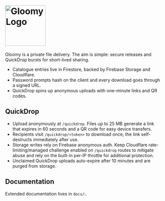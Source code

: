 # <img src="public/logo.png" alt="Gloomy Logo" width="130"/>

Gloomy is a private file delivery. The aim is simple: secure releases and QuickDrop bursts for short-lived sharing.

- Catalogue entries live in Firestore, backed by Firebase Storage and Cloudflare.
- Password prompts hash on the client and every download goes through a signed URL.
- QuickDrop spins up anonymous uploads with one-minute links and QR codes.

## QuickDrop

- Upload anonymously at `/quickdrop`. Files up to 25 MB generate a link that expires in 60 seconds and a QR code for easy device transfers.
- Recipients visit `/quickdrop/<token>` to download once; the link self-destructs immediately after use.
- Storage writes rely on Firebase anonymous auth. Keep Cloudflare rate-limiting/managed challenge enabled on `/quickdrop` routes to mitigate abuse and rely on the built-in per-IP throttle for additional protection.
- Unclaimed QuickDrop uploads auto-expire after 10 minutes and are purged from storage.

## Documentation

Extended documentation lives in `docs/`:.
